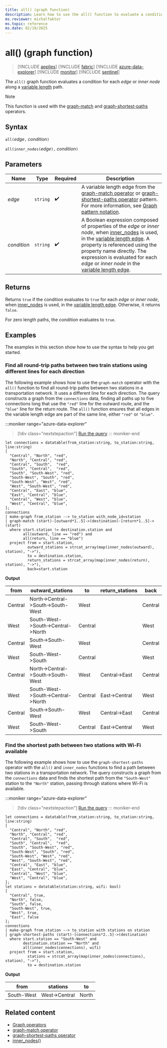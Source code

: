 ```yaml
---
title: all() (graph function)
description: Learn how to use the all() function to evaluate a condition over the elements of a variable length edge.
ms.reviewer: michalfaktor
ms.topic: reference
ms.date: 02/19/2025
---
```

# all() (graph function)

> [!INCLUDE [applies](../includes/applies-to-version/applies.md)] [!INCLUDE [fabric](../includes/applies-to-version/fabric.md)] [!INCLUDE [azure-data-explorer](../includes/applies-to-version/azure-data-explorer.md)] [!INCLUDE [monitor](../includes/applies-to-version/monitor.md)] [!INCLUDE [sentinel](../includes/applies-to-version/sentinel.md)]

The `all()` graph function evaluates a condition for each *edge* or *inner node* along a [variable length](graph-match-operator.md#variable-length-edge) path.

> [!NOTE]
> This function is used with the [graph-match](graph-match-operator.md) and [graph-shortest-paths](graph-shortest-paths-operator.md) operators.

## Syntax

`all(`*edge*`,` *condition*`)`

`all(inner_nodes(`*edge*`),` *condition*`)`

## Parameters

| Name | Type | Required | Description |
|--|--|--|--|
| *edge* | `string` |  :heavy_check_mark: | A variable length edge from the [graph-match operator](graph-match-operator.md) or [graph-shortest-paths operator](graph-shortest-paths-operator.md) pattern. For more information, see [Graph pattern notation](graph-match-operator.md#graph-pattern-notation). |
| *condition* | `string` |  :heavy_check_mark: | A Boolean expression composed of properties of the *edge* or *inner node*, when [inner_nodes](inner_nodes-graph-function.md) is used, in the [variable length edge](./graph-match-operator.md#variable-length-edge). A property is referenced using the property name directly. The expression is evaluated for each *edge* or *inner node* in the [variable length edge](./graph-match-operator.md#variable-length-edge). |

## Returns

Returns `true` if the condition evaluates to `true` for each  *edge* or *inner node*, when [inner_nodes](inner_nodes-graph-function.md) is used, in the [variable length edge](graph-match-operator.md#variable-length-edge). Otherwise, it returns `false`.

For zero length paths, the condition evaluates to `true`.

## Examples

The examples in this section show how to use the syntax to help you get started.

### Find all round-trip paths between two train stations using different lines for each direction

The following example shows how to use the `graph-match` operator with the `all()` function to find all round-trip paths between two stations in a transportation network. It uses a different line for each direction. The query constructs a graph from the `connections` data, finding all paths up to five connections long that use the `"red"` line for the outward route, and the `"blue"` line for the return route. The `all()` function ensures that all edges in the variable length edge are part of the same line, either `"red"` or `"blue"`.

:::moniker range="azure-data-explorer"
> [!div class="nextstepaction"]
> <a href="https://dataexplorer.azure.com/clusters/help/databases/Samples?query=H4sIAAAAAAAAA41SPU%2FDMBDd8yuOTAmKKzGwgJIFsbIwMFRV5MamMU3s6nJVhcSPx7GT1KZFkCz2%2B7h3PruTBI3RWjakjB6gBMHJ%2FttOZu9o%2BnqwO8s8DIRK7wogcwF1Sstpk0OyhgQgfZKakHdpAemLQWrHBUqRFiO5IIHKkT%2Btr%2BbohCE9Y4HuKu0W7E0OFJeP8UX%2Bm%2BCyQGS9EhD0%2F8w9ue2OcmJnKFAFbIDOhT0bBl9Yk80jJOEtJl%2FQ871kO%2BSHFsJ7BMaq4A7hpKittRGyVqKcQOt2RtZzalrILIyUs7U974mjuL1bre43rMqE7UdpZ7EsSjqiXkhvsm2fWokS3HY1p97YZ3Y2LzDXYpyC%2F3jXZVOif2JQln7M%2BSiMdD47kLm55GOxA5oPOxY3BPu6oz6KcxrAlDVPZnBibDjVHJF%2FZj0%2FZMqOGN24hrm3vIDJYVcpq9I8qkoGrp41Evn2%2F53s5X8Eb3mzL6PTfgN3g5IK6wMAAA%3D%3D" target="_blank">Run the query</a>
::: moniker-end

```kusto
let connections = datatable(from_station:string, to_station:string, line:string) 
[ 
  "Central", "North", "red",
  "North", "Central", "red", 
  "Central", "South",  "red", 
  "South", "Central",  "red", 
  "South", "South-West", "red", 
  "South-West", "South", "red", 
  "South-West", "West", "red", 
  "West", "South-West", "red", 
  "Central", "East", "blue", 
  "East", "Central", "blue", 
  "Central", "West", "blue",
  "West", "Central", "blue",
]; 
connections 
| make-graph from_station --> to_station with_node_id=station
| graph-match (start)-[outward*1..5]->(destination)-[return*1..5]->(start)
  where start.station != destination.station and 
        all(outward, line == "red") and
        all(return, line == "blue") 
  project from = start.station, 
          outward_stations = strcat_array(map(inner_nodes(outward), station), "->"), 
          to = destination.station, 
          return_stations = strcat_array(map(inner_nodes(return), station), "->"), 
          back=start.station
```

**Output**

|from|outward_stations|to|return_stations|back|
|---|---|---|---|---|
|Central|North->Central->South->South-West|West||Central|
|West|South-West->South->Central->North|Central||West|
|Central|South->South-West|West||Central|
|West|South-West->South|Central||West|
|Central|North->Central->South->South-West|West|Central->East|Central|
|West|South-West->South->Central->North|Central|East->Central|West|
|Central|South->South-West|West|Central->East|Central|
|West|South-West->South|Central|East->Central|West|

### Find the shortest path between two stations with Wi-Fi available

The following example shows how to use the `graph-shortest-paths` operator  with the `all()` and `inner_nodes` functions to find a path between two stations in a transportation network. The query constructs a graph from the `connections` data and finds the shortest path from the `"South-West"` station to the `"North"` station, passing through stations where Wi-Fi is available.

:::moniker range="azure-data-explorer"
> [!div class="nextstepaction"]
> <a href="https://dataexplorer.azure.com/clusters/help/databases/Samples?query=H4sIAAAAAAAAA31SPU%2FDMBDd8ytOmRIUd0BiKWoXxMrCwFBVldu4jcG1I%2BeqCokfz8X56DkpJIv97r37ejYK4eCsVQfUzjawglIi%2FXujsqN3511DN4osG%2FTangpAN4OMtqq%2F5JBsIAFIX5RFL01aQPrmPFbtwasyLdrgiDBWCE6l7%2B4SiDw8YIx3NxwO4kM1GKeP8ZH%2BF2GeIJLeKcD6f5VdcG8uqo8OEGOxKEOHxF2UF55Jk%2B0zJIac7J2JbZzaddVHvYS9c%2BaOW%2BgvKvLoKE3TIcOqJsiwgVE5vfcTBxl1mvDnlvzAWX4pcfKyroA%2FOBBizR4bdY3VbT4C%2BjNlCGLRVNQxlRa1xKqBdmyPudiwcg%2BPi8XTVqyzknjaBn1OLV4r5RUEwWKot1pF84G0JTG7j8kjfrezlgojVxqTaerA76wjXcbayTsv2g5q7z4JDRsg86JWilsy4A6TnweJO%2Bm9%2FM7Osv6nTK%2BiUyrWaR5lRNe%2BlvlEv327CZEaBAAA" target="_blank">Run the query</a>
::: moniker-end

```kusto
let connections = datatable(from_station:string, to_station:string, line:string) 
[ 
  "Central", "North", "red",
  "North", "Central", "red", 
  "Central", "South",  "red", 
  "South", "Central",  "red", 
  "South", "South-West", "red", 
  "South-West", "South", "red", 
  "South-West", "West", "red", 
  "West", "South-West", "red", 
  "Central", "East", "blue", 
  "East", "Central", "blue", 
  "Central", "West", "blue",
  "West", "Central", "blue",
]; 
let stations = datatable(station:string, wifi: bool) 
[ 
  "Central", true,
  "North", false,
  "South", false,
  "South-West", true,
  "West", true,
  "East", false
];
connections 
| make-graph from_station --> to_station with stations on station
| graph-shortest-paths (start)-[connections*2..5]->(destination)
  where start.station == "South-West" and
        destination.station == "North" and 
        all(inner_nodes(connections), wifi)
  project from = start.station, 
          stations = strcat_array(map(inner_nodes(connections), station), "->"), 
          to = destination.station
```

**Output**

|from|stations|to|
|---|---|---|
|South-West|West->Central|North|

## Related content

* [Graph operators](graph-operators.md)
* [graph-match operator](graph-match-operator.md)
* [graph-shortest-paths operator](graph-shortest-paths-operator.md)
* [inner_nodes()](inner_nodes-graph-function.md)
